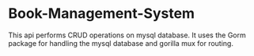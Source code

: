 # Book-Management-System

This api performs CRUD operations on mysql database. 
It uses the Gorm package for handling the mysql database and gorilla mux for routing. 
